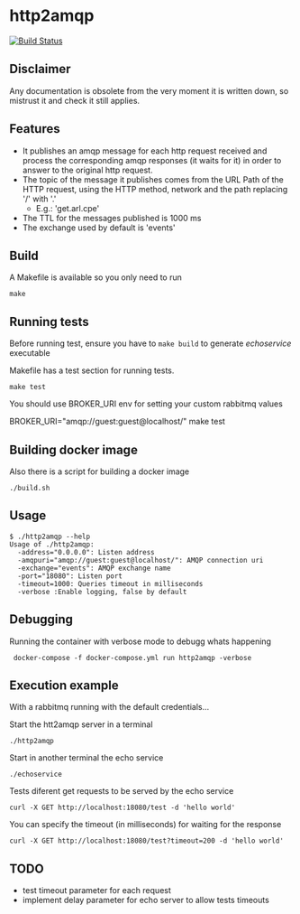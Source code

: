 # http2amqp

[![Build Status](https://travis-ci.org/aleasoluciones/http2amqp.svg)](https://travis-ci.org/aleasoluciones/http2amqp)

## Disclaimer
Any documentation is obsolete from the very moment it is written down, so mistrust it and check it still applies.

## Features
* It publishes an amqp message for each http request received and process the corresponding amqp responses (it waits for it) in order to answer to the original http request.
* The topic of the message it publishes comes from the URL Path of the HTTP request, using the HTTP method, network and the path replacing '/' with '.'
  * E.g.: 'get.arl.cpe'
* The TTL for the messages published is 1000 ms
* The exchange used by default is 'events'


## Build
A Makefile is available so you only need to run
```
make
```

## Running tests
Before running test, ensure you have to ```make build``` to generate *echoservice* executable

Makefile has a test section for running tests.
```
make test
```

You should use BROKER_URI env for setting your custom rabbitmq values

BROKER_URI="amqp://guest:guest@localhost/" make test

## Building docker image
Also there is a script for building a docker image

```
./build.sh
```

## Usage
```
$ ./http2amqp --help
Usage of ./http2amqp:
  -address="0.0.0.0": Listen address
  -amqpuri="amqp://guest:guest@localhost/": AMQP connection uri
  -exchange="events": AMQP exchange name
  -port="18080": Listen port
  -timeout=1000: Queries timeout in milliseconds
  -verbose :Enable logging, false by default
```

## Debugging

Running the container with verbose mode to debugg whats happening

```
 docker-compose -f docker-compose.yml run http2amqp -verbose
```

## Execution example
With a rabbitmq running with the default credentials...

Start the htt2amqp server in a terminal
```
./http2amqp
```

Start in another terminal the echo service
```
./echoservice
```

Tests diferent get requests to be served by the echo service
```
curl -X GET http://localhost:18080/test -d 'hello world'
```

You can specify the timeout (in milliseconds) for waiting for the response
```
curl -X GET http://localhost:18080/test?timeout=200 -d 'hello world'
```

## TODO
 - test timeout parameter for each request
 - implement delay parameter for echo server to allow tests timeouts


